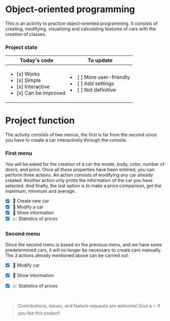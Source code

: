 # Object-oriented programming
This is an activity to practice object-oriented programming. It consists of creating, modifying, visualizing and calculating features of cars with the creation of classes.

### Project state
| Today's code  | To update |
| ------------- | ------------- |
|  <ul><li>[x] Works</li><li>[x] Simple</li><li>[x] Interactive</li><li>[x] Can be improved</li></ul>  | <li>[ ] More user-friendly</li><li>[ ] Add settings</li><li>[ ] Not definitive</li>  |
# Project function

The activity consists of two menus, the first is far from the second since you have to create a car interactively through the console. 

<h3>First menu</h3>

You will be asked for the creation of a car the model, body, color, number of doors, and price. Once all these properties have been entered, you can perform three actions. An action consists of modifying any car already created. Another action only prints the information of the car you have selected. And finally, the last option is to make a price comparison, get the maximum, minimum and average.
- [x] :blue_car: Create new car
- [x] :red_car: Modify a car
- [x] :page_with_curl: Show information
- [x] :chart_with_upwards_trend: Statistics of prices 

<h3>Second menu</h3>

Since the second menu is based on the previous menu, and we have some predetermined cars, it will no longer be necessary to create cars manually. The 3 actions already mentioned above can be carried out.
- [x] :red_car: Modify car
- [x] :page_with_curl: Show intormation
- [x] :chart_with_upwards_trend: Statistics of prices


#
>Contributions, issues, and feature requests are welcome!
>Give a ⭐️ if you like this project!
